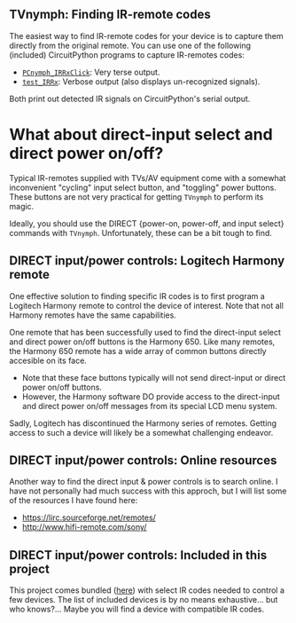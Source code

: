 ## TVnymph: Finding IR-remote codes
<!----------------------------------------------------------------------------->
The easiest way to find IR-remote codes for your device is to capture them
directly from the original remote. You can use one of the following (included)
CircuitPython programs to capture IR-remotes codes:
- [`PCnymph_IRRxClick`](../demos/PCnymph_IRRxClick/1-ABOUT.md): Very terse output.
- [`test_IRRx`](../demos/test_IRRx/1-ABOUT.md): Verbose output (also displays un-recognized signals).

Both print out detected IR signals on CircuitPython's serial output.

# What about direct-input select and direct power on/off?
<!----------------------------------------------------------------------------->
Typical IR-remotes supplied with TVs/AV equipment come with a somewhat
inconvenient "cycling" input select button, and "toggling" power buttons. These
buttons are not very practical for getting `TVnymph` to perform its magic.

Ideally, you should use the DIRECT \{power-on, power-off, and input select\}
commands with `TVnymph`. Unfortunately, these can be a bit tough to find.

## DIRECT input/power controls: Logitech Harmony remote
One effective solution to finding specific IR codes is to first program a
Logitech Harmony remote to control the device of interest. Note that not all
Harmony remotes have the same capabilities.

One remote that has been successfully used to find the direct-input select
and direct power on/off buttons is the Harmony 650. Like many remotes, the
Harmony 650 remote has a wide array of common buttons directly accesible on its
face.
- Note that these face buttons typically will not send direct-input or direct power on/off buttons.
- However, the Harmony software DO provide access to the direct-input and direct
  power on/off messages from its special LCD menu system.

Sadly, Logitech has discontinued the Harmony series of remotes. Getting access
to such a device will likely be a somewhat challenging endeavor.

## DIRECT input/power controls: Online resources
Another way to find the direct input & power controls is to search online.
I have not personally had much success with this approch, but I will list some
of the resources I have found here:
- <https://lirc.sourceforge.net/remotes/>
- <http://www.hifi-remote.com/sony/>

## DIRECT input/power controls: Included in this project
This project comes bundled ([here](../codes_irremotes/)) with select IR codes
needed to control a few devices. The list of included devices is by no means
exhaustive... but who knows?... Maybe you will find a device with compatible
IR codes.
